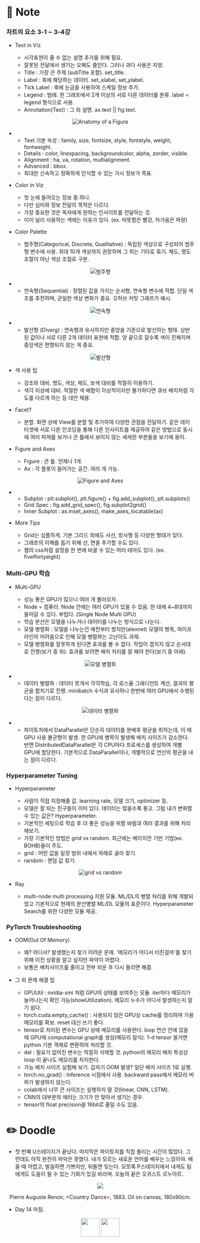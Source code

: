 # 📙 Note

### 차트의 요소 3-1 ~ 3-4강

- Text in Viz

  - 시각표현이 줄 수 없는 설명 추가를 위해 필요.
  - 잘못된 전달에서 생기는 오해도 줄인다. 그러나 과다 사용은 지양.
  - Title : 가장 큰 주제 (subTitle 포함). set_title.
  - Label : 축에 해당하는 데이터. set_xlabel, set_ylabel.
  - Tick Label : 축에 눈금을 사용하여 스케일 정보 추가.
  - Legend : 범례. 한 그래프에서 2개 이상의 서로 다른 데이터를 분류. label = legend 형식으로 사용.
  - Annotation(Text) : 그 외 설명. ax.text || fig.text.
<p align="center"><img src="https://github.com/iamtrueline/Boostcamp_AI_Tech_Note/blob/main/images/day14_img00.PNG" alt="Anatomy of a Figure"></p>

-
  - Text 기본 속성 : family, size, fontsize, style, fontstyle, weight, fontweight.
  - Details : color, linespacing, backgroundcolor, alpha, zorder, visible.
  - Alignment : ha, va, rotation, multialignment.
  - Advanced : bbox.
  - 최대한 신속하고 정확하게 인식할 수 있는 가시 정보가 목표.

- Color in Viz

  - 첫 눈에 들어오는 정보 중 하나.
  - 다만 심미와 정보 전달의 목적은 다르다.
  - 가장 중요한 것은 독자에게 원하는 인사이트를 전달하는 것.
  - 이미 널리 사용하는 색에는 이유가 있다. (ex. 따뜻함은 빨강, 차가움은 파랑)

- Color Palette

  - 범주형(Categorical, Discrete, Qualitative) : 독립된 색상으로 구성되어 범주형 변수에 사용. 최대 10개 색상까지 권장하며 그 외는 기타로 묶기. 채도, 명도 조절이 아닌 색상 조절로 구분.
<p align="center"><img src="https://github.com/iamtrueline/Boostcamp_AI_Tech_Note/blob/main/images/day14_img01.PNG" alt="범주형"></p>

-
  - 연속형(Sequential) : 정렬된 값을 가지는 순서형, 연속형 변수에 적합. 단일 색조를 추천하며, 균일한 색상 변화가 중요. 깃허브 커밋 그래프가 예시.
<p align="center"><img src="https://github.com/iamtrueline/Boostcamp_AI_Tech_Note/blob/main/images/day14_img02.PNG" alt="연속형"></p>

-
  - 발산형 (Diverg) : 연속형과 유사하지만 중앙을 기준으로 발산하는 형태. 상반된 값이나 서로 다른 2개 데이터 표현에 적합. 양 끝으로 갈수록 색이 진해지며 중앙색은 편향되지 않는 게 중요.
<p align="center"><img src="https://github.com/iamtrueline/Boostcamp_AI_Tech_Note/blob/main/images/day14_img03.PNG" alt="발산형"></p>

- 색 사용 팁

  - 강조와 대비. 명도, 색상, 채도, 보색 대비를 적절히 이용하기.
  - 색각 이상에 대비. 적절한 색 배합이 이상적이지만 불가하다면 큐브 배치처럼 각도를 다르게 하는 등 대안 채용.

- Facet?

  - 분할. 화면 상에 View를 분할 및 추가하여 다양한 관점을 전달하기. 같은 데이터셋에 서로 다른 인코딩을 통해 다른 인사이트를 제공하여 같은 방법으로 동시에 여러 피쳐를 보거나 큰 틀에서 보이지 않는 세세한 부분들을 보기에 용이.

- Figure and Axes

  - Figure : 큰 틀. 언제나 1개.
  - Ax : 각 플롯이 들어가는 공간. 여러 개 가능.
<p align="center"><img src="https://github.com/iamtrueline/Boostcamp_AI_Tech_Note/blob/main/images/day14_img04.PNG" alt="Figure and Axes"></p>

-
  - Subplot : plt.subplot(), plt.figure() + fig.add_subplot(), plt.subplots()
  - Grid Spec : fig.add_grid_spec(), fig.subplot2grid()
  - Inner Subplot : ax.inset_axes(), make_axes_locatable(ax)

- More Tips

  - Grid는 심플하게. 기본 그리드 외에도 사선, 방사형 등 다양한 형태가 있다.
  - 그래프의 이해를 돕기 위해 선, 면을 추가할 수도 있다.
  - 웹의 css처럼 설정을 한 번에 바꿀 수 있는 여러 테마도 있다. (ex. fivefhirtyeight)

### Multi-GPU 학습

- Multi-GPU

  - 성능 좋은 GPU가 많으니 여러 개 불러오자.
  - Node = 컴퓨터. Node 안에는 여러 GPU가 있을 수 있음. 한 대에 4~8대까지 들어갈 수 있다. 부럽다. (Single Node Multi GPU)
  - 학습 분산은 모델을 나누거나 데이터를 나누는 방식으로 나눈다.
  - 모델 병렬화 : 모델을 나누는건 예전부터 썼지만(alexnet) 모델의 병목, 파이프라인의 어려움으로 인해 모델 병렬화는 고난이도 과제.
  - 모델 병렬화를 잘못하게 된다면 효과를 볼 수 없다. 작업이 겹치지 않고 순서대로 진행(보기 중 위). 효과를 보려면 배치 처리를 잘 해야 한다(보기 중 아래).
<p align="center"><img src="https://github.com/iamtrueline/Boostcamp_AI_Tech_Note/blob/main/images/day14_img05.PNG" alt="모델 병렬화"></p>

-
  - 데이터 병렬화 : 데이터 쪼개서 각각학습, 각 로스율 그래디언트 계산, 결과의 평균을 합치기로 진행. minibatch 수식과 유사하나 한번에 여러 GPU에서 수행된다는 점이 다르다.
<p align="center"><img src="https://github.com/iamtrueline/Boostcamp_AI_Tech_Note/blob/main/images/day14_img06.PNG" alt="데이터 병렬화"></p>

-
  - 파이토치에서 DataParallel은 단순히 데이터를 분배후 평균을 취하는데, 이 때 GPU 사용 불균형이 발생. 한 GPU에 병목이 발생해 배치 사이즈가 감소한다. 반면 DistributedDataParallel은 각 CPU마다 프로세스를 생성하여 개별 GPU에 할당한다. 기본적으로 DataParallel이나, 개별적으로 연산의 평균을 내는 점이 다르다.

### Hyperparameter Tuning

- Hyperparameter

  - 사람이 직접 지정해줄 값. learning rate, 모델 크기, optimizer 등.
  - 모델은 잘 되는 친구들이 이미 있다. 데이터는 많을수록 좋고. 그럼 내가 변화할 수 있는 값은? Hyperparameter.
  - 기본적인 세팅으로 학습 후 더 좋은 성능을 위함 바람과 여러 결과를 위해 처리해보기.
  - 가장 기본적인 방법은 grid vs random. 최근에는 베이지안 기반 기법(ex. BOHB)들이 주도.
  - grid : 어떤 값을 일정 범위 내에서 차례로 골라 찾기.
  - random : 랜덤 값 찾기.
<p align="center"><img src="https://github.com/iamtrueline/Boostcamp_AI_Tech_Note/blob/main/images/day14_img07.PNG" alt="grid vs random"></p>

- Ray

  - multi-node multi processing 지원 모듈. ML/DL의 병렬 처리를 위해 개발되었고 기본적으로 현재의 분산병렬 ML/DL 모듈의 표준이다. Hyperparameter Search를 위한 다양한 모듈 제공.

### PyTorch Troubleshooting

- OOM(Out Of Memory)

  - 왜? 어디서? 발생했는지 찾기 어려운 문제. '메모리가 어디서 터진걸까'를 찾기 위해 이전 상황을 알고 싶지만 파악이 어렵다.
  - 보통은 배치사이즈를 줄이고 전부 비운 후 다시 돌리면 해결.

- 그 외 문제 해결 팁

  - GPUUtil : nvidia-smi 처럼 GPU의 상태를 보여주는 모듈. iter마다 메모리가 늘어나는지 확인 가능(showUtilization). 메모리 누수가 어디서 발생하는지 알기 쉽다.
  - torch.cuda.empty_cache() : 사용되지 않은 GPU상 cache를 정리하여 가용 메모리를 확보. reset 대신 쓰기 좋다.
  - tensor로 처리된 변수는 GPU 상에 메모리를 사용한다. loop 연산 안에 있을 때 GPU에 computational graph를 생성(메모리 잠식). 1-d tensor 쓸거면 python 기본 객체로 변환하여 처리할 것.
  - del : 필요가 없어진 변수는 적절히 삭제할 것. python의 메모리 배치 특성상 loop 이 끝나도 메모리를 차지한다.
  - 가능 배치 사이즈 실험해 보기. 갑자기 OOM 발생? 일단 배치 사이즈 1로 실행.
  - torch.no_grad() : Inference 시점에서 사용. backward pass에서 메모리 버퍼가 발생하지 않는다.
  - colab에서 너무 큰 사이즈는 실행하지 말 것(linear, CNN, LSTM).
  - CNN의 대부분의 에러는 크기가 안 맞아서 생기는 경우.
  - tensor의 float precision을 16bit로 줄일 수도 있음.

# ✏️ Doodle

- 첫 번째 U스테이지가 끝났다. 마지막은 파이토치를 직접 돌리는 시간이 많았다. 그런데도 아직 완전히 파악은 못했다. 내가 모르는 새로운 언어를 배우는 느낌이야. 배울 때 어렵고, 발음하면 기쁘지만, 뒤돌면 잊는다. 모쪼록 P스테이지에서 내게도 팀에게도 도움이 될 수 있는 기회가 있길 바라며. 오늘의 끝은 오귀스트 르누아르.
<p align="center"><img src="https://github.com/iamtrueline/Boostcamp_AI_Tech_Note/blob/main/images/Pierre_Auguste_Renoir_1883_Country_Dance.jpg"></p>
<p align="center">Pierre Auguste Renoir, &ltCountry Dance&gt, 1883. Oil on canvas, 180x90cm.</p>

- Day 14 마침.

[<p align="center"><img src = "https://github.com/iamtrueline/Boostcamp_AI_Tech_Note/blob/main/images/back.png" width ="50px" />](https://github.com/iamtrueline/Boostcamp_AI_Tech_Note/blob/main/LEVEL1_U_3/Day13/Note.md "Day13 Note")   [<img src = "https://github.com/iamtrueline/Boostcamp_AI_Tech_Note/blob/main/images/next.png" width ="50px" /></p>](https://github.com/iamtrueline/Boostcamp_AI_Tech_Note/blob/main/LEVEL1_P_1/Day15/Note.md "Day15 Note")
